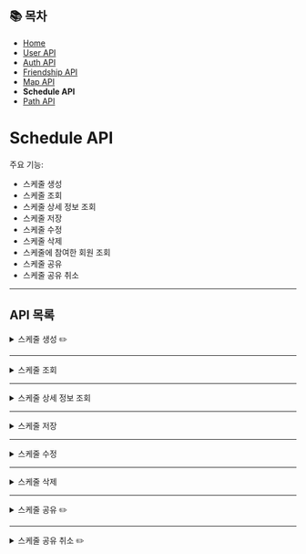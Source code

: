## 📚 목차
- [Home](../README.md)
- [User API](UserAPI.md)
- [Auth API](AuthAPI.md)
- [Friendship API](FriendshipAPI.md)
- [Map API](MapAPI.md)
- **Schedule API**
- [Path API](PathAPI.md)

# Schedule API
주요 기능:
- 스케줄 생성
- 스케줄 조회
- 스케줄 상세 정보 조회
- 스케줄 저장
- 스케줄 수정
- 스케줄 삭제
- 스케줄에 참여한 회원 조회
- 스케줄 공유
- 스케줄 공유 취소

---

## API 목록

<details>
<summary>스케줄 생성 ✏️</summary>

**POST** `/schedule/create`

> 사용자로부터 입력받은 데이터를 통해 스케줄을 생성합니다.  
> 쿼리 파라미터 종류는 다음과 같습니다.

| 파라미터                     | 설명                                             | 값 예시                |
|--------------------------|------------------------------------------------|---------------------|
| selectedPlace            | 선택한 장소들(최소 1개 이상 필요)                           | {...}               |
| stayMinutes              | 장소별 머무는 시간(분 단위)                               | 60                  |
| scheduleName             | 스케줄 이름                                         | 종로구 데이트             |
| scheduleAbout            | 스케줄 설명                                         | 종로구 데이트하기 좋은 스케줄    |
| scheduleStartTime        | 스케줄 시작 시간(input type="datetime-local")         | 2025-06-01T10:00:00 |
| scheduleEndTime          | 스케줄 종료 시간(input type="datetime-local")         | 2025-06-01T18:00:00 |
| transport                | 이동 수단                                          | 도보, 자동차             |
| additionalRecommendation | 추가 추천 여부                                       | true/false          |
| totalPlaceCount          | (추가 추천 여부가 true면) 선택한 장소를 포함한 스케줄에 포함될 총 장소 개수 | 4                   |
| theme                    | (추가 추천 여부가 true면) 추천에 사용될 테마                   | date 등              |
| stayMinutesMean          | (추가 추천 여부가 true면) 추천될 장소들의 평균 머무는 시간(분 단위)     | 60                  |

> theme 종류는 다음과 같습니다.

| theme    | 설명   | 카테고리                             |
|----------|------|----------------------------------|
| tour     | 관광   | tour                             |
| nature   | 자연힐링 | tour-nature                      |
| history  | 역사탐방 | tour-tradition                   |
| food     | 음식투어 | food                             |
| shopping | 쇼핑   | shopping                         |
| date     | 데이트  | tour-park, tour-theme-park, cafe |


#### 요청 바디
```json
{
  "selectedPlace": [
    {
      "contentId": "1945693",
      "address": "서울특별시 종로구 인사동10길 11-4",
      "name": "전통다원",
      "latitude": "37.5745839959",
      "longitude": "126.9857145803",
      "category": "cafe",
      "stayMinutes": 60
    }
  ],
  "scheduleName": "test",
  "scheduleAbout": "testabout",
  "scheduleStartTime": "2025-05-14T10:00:00",
  "scheduleEndTime": "2025-05-14T18:00:00",
  "startContentId": "1945693",
  "transport": "자동차",
  "additionalRecommendation": true,
  "totalPlaceCount": 4,
  "theme": "date",
  "stayMinutesMean": 60
}
```

#### 응답 바디
```json
{
  "scheduleName": "test",
  "scheduleAbout": "testabout",
  "details": [
    {
      "scheduleContent": "전통다원 방문",
      "scheduleAddress": "서울특별시 종로구 인사동10길 11-4",
      "latitude": 37.5745839959,
      "longitude": 126.9857145803,
      "scheduleStartTime": "2025-05-14T10:00:00",
      "scheduleEndTime": "2025-05-14T11:00:00"
    },
    {
      "scheduleContent": "다동커피집 방문",
      "scheduleAddress": "중구 다동길 24-8",
      "latitude": 37.5673387,
      "longitude": 126.9806302,
      "scheduleStartTime": "2025-05-14T11:30:00",
      "scheduleEndTime": "2025-05-14T12:30:00"
    },
    {
      "scheduleContent": "진옥화할매원조닭한마리 방문",
      "scheduleAddress": "서울특별시 종로구 종로40가길 18 (종로5가) ",
      "latitude": 37.5704292825,
      "longitude": 127.0057128756,
      "scheduleStartTime": "2025-05-14T13:00:00",
      "scheduleEndTime": "2025-05-14T14:00:00"
    },
    {
      "scheduleContent": "장충단공원 방문",
      "scheduleAddress": "서울특별시 중구 동호로 261 (장충동2가) ",
      "latitude": 37.5588195041,
      "longitude": 127.0048160637,
      "scheduleStartTime": "2025-05-14T14:30:00",
      "scheduleEndTime": "2025-05-14T15:30:00"
    }
  ]
}
```
</details>

---

<details>
<summary>스케줄 조회</summary>

**GET** `/schedules`

> 회원의 스케줄을 조회합니다.

- 로그인을 진행해 JWT 쿠키가 있어야 함
```javascript
axios
    .get(`${API_BASE_URL}/schedules`, {
        withCredentials: true,
    })
```

#### 응답 바디
```json
[
  {
    "scheduleNo": 1,
    "scheduleName": "스터디 회의",
    "scheduleAbout": "다음 주 프로젝트 스터디 회의 진행",
    "scheduleCreatedDate": "2025-03-04T10:00:00",
    "userId": "user1"
  }
]
```
</details>

---

<details>
<summary>스케줄 상세 정보 조회</summary>

**GET** `/schedules/{scheduleNo}/details`

> 회원의 스케줄의 상세 정보를 조회합니다.

- 로그인을 진행해 JWT 쿠키가 있어야 함
```javascript
axios
    .get(`${API_BASE_URL}/schedules/${scheduleNo}/details`, {
        withCredentials: true,
    })
```

#### 응답 바디
```json
[
  {
    "scheduleDetailNo": 1,
    "scheduleContent": "스터디 장소 도착",
    "scheduleAddress": "서울특별시 마포구 와우산로 94",
    "latitude": 37.550900,
    "longitude": 126.925300,
    "scheduleStartTime": "2025-03-04T13:00:00",
    "scheduleEndTime": "2025-03-04T13:30:00",
    "scheduleNo": 1
  },
  {
    "scheduleDetailNo": 2,
    "scheduleContent": "팀 회의 시작",
    "scheduleAddress": "홍대입구역 근처 카페",
    "latitude": 37.550400,
    "longitude": 126.926000,
    "scheduleStartTime": "2025-03-04T13:30:00",
    "scheduleEndTime": "2025-03-04T15:00:00",
    "scheduleNo": 1
  }
]
```
</details>

---

<details>
<summary>스케줄 저장</summary>

**POST** `/schedules`

> 생성한 스케줄을 저장합니다.
> /schedules/create로 만든 데이터를 그대로 바디에 넣으면 됩니다.

- 로그인을 진행해 JWT 쿠키가 있어야 함
```javascript
axios
    .post(`${API_BASE_URL}/schedules`, {
        withCredentials: true,
    })
```

#### 요청 바디
```json
{
  "scheduleName": "test",
  "scheduleAbout": "testabout",
  "details": [
    {
      "scheduleContent": "일상비일상의틈 방문",
      "scheduleAddress": "서울특별시 강남구 강남대로 426 (역삼동) ",
      "latitude": 37.5006405461,
      "longitude": 127.0267851551,
      "scheduleStartTime": "2025-05-07T10:00:00",
      "scheduleEndTime": "2025-05-07T11:00:00"
    },
    {
      "scheduleContent": "메가박스 코엑스 방문",
      "scheduleAddress": "대한민국 서울특별시 강남구 봉은사로 524",
      "latitude": 37.5126572,
      "longitude": 127.0586523,
      "scheduleStartTime": "2025-05-07T11:47:00",
      "scheduleEndTime": "2025-05-07T12:47:00"
    },
    {
      "scheduleContent": "우텐더 방문",
      "scheduleAddress": "서울특별시 강남구 압구정로42길 25-10 1~2층",
      "latitude": 37.5270487520,
      "longitude": 127.0358085855,
      "scheduleStartTime": "2025-05-07T13:26:00",
      "scheduleEndTime": "2025-05-07T14:26:00"
    },
    {
      "scheduleContent": "청담근린공원 방문",
      "scheduleAddress": "서울특별시 강남구 청담동 66",
      "latitude": 37.5213524935,
      "longitude": 127.0526155502,
      "scheduleStartTime": "2025-05-07T14:50:00",
      "scheduleEndTime": "2025-05-07T15:50:00"
    }
  ]
}
```
</details>

---

<details>
<summary>스케줄 수정</summary>

**PUT** `/schedules`

> 스케줄을 수정해서 저장합니다.

- 로그인을 진행해 JWT 쿠키가 있어야 함
```javascript
axios
    .put(`${API_BASE_URL}/schedules/${scheduleNo}`, {
        withCredentials: true,
    })
```

#### 요청 바디
```json
{
  "scheduleName": "test",
  "scheduleAbout": "testabout",
  "details": [
    {
      "scheduleContent": "일상비일상의틈 방문",
      "scheduleAddress": "서울특별시 강남구 강남대로 426 (역삼동) ",
      "latitude": 37.5006405461,
      "longitude": 127.0267851551,
      "scheduleStartTime": "2025-05-07T10:00:00",
      "scheduleEndTime": "2025-05-07T11:00:00"
    },
    {
      "scheduleContent": "메가박스 코엑스 방문",
      "scheduleAddress": "대한민국 서울특별시 강남구 봉은사로 524",
      "latitude": 37.5126572,
      "longitude": 127.0586523,
      "scheduleStartTime": "2025-05-07T11:47:00",
      "scheduleEndTime": "2025-05-07T12:47:00"
    },
    {
      "scheduleContent": "우텐더 방문",
      "scheduleAddress": "서울특별시 강남구 압구정로42길 25-10 1~2층",
      "latitude": 37.5270487520,
      "longitude": 127.0358085855,
      "scheduleStartTime": "2025-05-07T13:26:00",
      "scheduleEndTime": "2025-05-07T14:26:00"
    },
    {
      "scheduleContent": "청담근린공원 방문",
      "scheduleAddress": "서울특별시 강남구 청담동 66",
      "latitude": 37.5213524935,
      "longitude": 127.0526155502,
      "scheduleStartTime": "2025-05-07T14:50:00",
      "scheduleEndTime": "2025-05-07T15:50:00"
    }
  ]
}
```
</details>

---

<details>
<summary>스케줄 삭제</summary>

**DELETE** `/schedules`

> 스케줄을 삭제합니다.

- 로그인을 진행해 JWT 쿠키가 있어야 함
```javascript
axios
    .delete(`${API_BASE_URL}/schedules/${scheduleNo}`, {
        withCredentials: true,
    })
```
</details>

---

<details>
<summary>스케줄 공유 ✏️</summary>

**POST** `/schedules/share`

> 스케줄을 공유합니다.

- 로그인을 진행해 JWT 쿠키가 있어야 함
```javascript
axios
    .post(`${API_BASE_URL}/schedules/share`, {
        withCredentials: true,
    })
```

#### 요청 바디
```json
{
  "scheduleNo": 7,
  "userIds": [
    "user3"
  ]
}
```
</details>

---

<details>
<summary>스케줄 공유 취소 ✏️</summary>

**POST** `/schedules/unshare`

> 스케줄 공유를 취소합니다.

- 로그인을 진행해 JWT 쿠키가 있어야 함
```javascript
axios
    .post(`${API_BASE_URL}/schedules/unshare`, {
        withCredentials: true,
    })
```

#### 요청 바디
```json
{
  "scheduleNo": 7,
  "userIds": [
    "user3"
  ]
}
```
</details>
